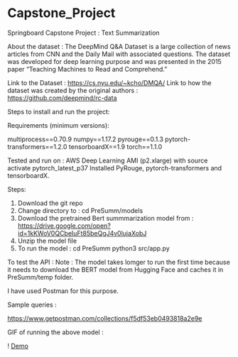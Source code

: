 # Capstone_Project
Springboard Capstone Project : Text Summarization


About the dataset :
The DeepMind Q&A Dataset is a large collection of news articles from CNN and the Daily Mail with associated questions.
The dataset was developed for deep learning purpose and was presented in the 2015 paper “Teaching Machines to Read and Comprehend.”


Link to the Dataset : https://cs.nyu.edu/~kcho/DMQA/
Link to how the dataset was created by the original authors : https://github.com/deepmind/rc-data

Steps to install and run the project:


Requirements (minimum versions): 

  multiprocess==0.70.9
  numpy==1.17.2
  pyrouge==0.1.3
  pytorch-transformers==1.2.0
  tensorboardX==1.9
  torch==1.1.0
  
Tested and run on : AWS Deep Learning AMI (p2.xlarge) with source activate pytorch_latest_p37 
                    Installed PyRouge, pytorch-transformers and tensorboardX.
                    
Steps: 

1. Download the git repo
2. Change directory to : cd PreSumm/models
3. Download the pretrained Bert summmarization model from : https://drive.google.com/open?id=1kKWoV0QCbeIuFt85beQgJ4v0lujaXobJ
4. Unzip the model file
5. To run the model : 
     cd PreSumm
     python3 src/app.py 
 
To test the API :
Note : The model takes lomger to run the first time because it needs to download the BERT model from Hugging Face and caches it in PreSumm/temp folder.

I have used Postman for this purpose.

Sample queries : 

https://www.getpostman.com/collections/f5df53eb0493818a2e9e

GIF of running the above model :

! [Demo](FinalDemo.gif)
